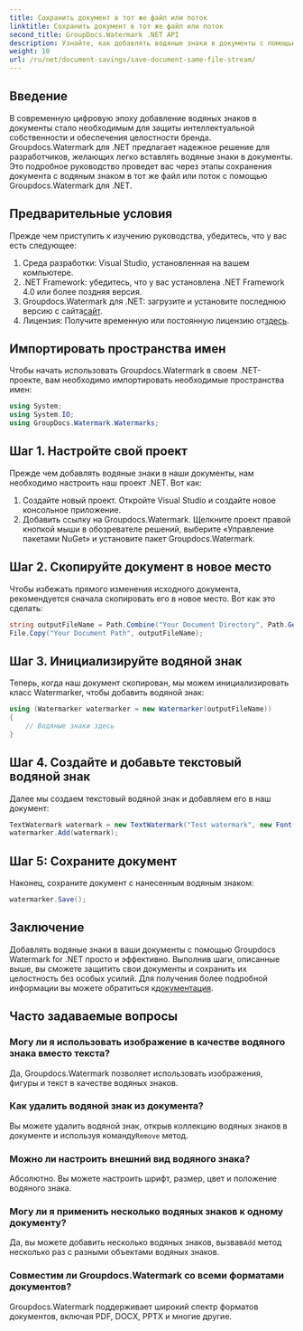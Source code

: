 ```yaml
---
title: Сохранить документ в тот же файл или поток
linktitle: Сохранить документ в тот же файл или поток
second_title: GroupDocs.Watermark .NET API
description: Узнайте, как добавлять водяные знаки в документы с помощью Groupdocs.Watermark для .NET. В этом руководстве приведены инструкции по обеспечению защиты и целостности документа.
weight: 10
url: /ru/net/document-savings/save-document-same-file-stream/
---
```

## Введение
В современную цифровую эпоху добавление водяных знаков в документы стало необходимым для защиты интеллектуальной собственности и обеспечения целостности бренда. Groupdocs.Watermark для .NET предлагает надежное решение для разработчиков, желающих легко вставлять водяные знаки в документы. Это подробное руководство проведет вас через этапы сохранения документа с водяным знаком в тот же файл или поток с помощью Groupdocs.Watermark для .NET.
## Предварительные условия
Прежде чем приступить к изучению руководства, убедитесь, что у вас есть следующее:
1. Среда разработки: Visual Studio, установленная на вашем компьютере.
2. .NET Framework: убедитесь, что у вас установлена .NET Framework 4.0 или более поздняя версия.
3.  Groupdocs.Watermark для .NET: загрузите и установите последнюю версию с сайта[сайт](https://releases.groupdocs.com/Watermark/net/).
4.  Лицензия: Получите временную или постоянную лицензию от[здесь](https://purchase.groupdocs.com/temporary-license/).
## Импортировать пространства имен
Чтобы начать использовать Groupdocs.Watermark в своем .NET-проекте, вам необходимо импортировать необходимые пространства имен:
```csharp
using System;
using System.IO;
using GroupDocs.Watermark.Watermarks;
```
## Шаг 1. Настройте свой проект
Прежде чем добавлять водяные знаки в наши документы, нам необходимо настроить наш проект .NET. Вот как:
1. Создайте новый проект. Откройте Visual Studio и создайте новое консольное приложение.
2. Добавить ссылку на Groupdocs.Watermark. Щелкните проект правой кнопкой мыши в обозревателе решений, выберите «Управление пакетами NuGet» и установите пакет Groupdocs.Watermark.
## Шаг 2. Скопируйте документ в новое место
Чтобы избежать прямого изменения исходного документа, рекомендуется сначала скопировать его в новое место. Вот как это сделать:
```csharp
string outputFileName = Path.Combine("Your Document Directory", Path.GetFileName("Your Document Path"));
File.Copy("Your Document Path", outputFileName);
```
## Шаг 3. Инициализируйте водяной знак
Теперь, когда наш документ скопирован, мы можем инициализировать класс Watermarker, чтобы добавить водяной знак:
```csharp
using (Watermarker watermarker = new Watermarker(outputFileName))
{
    // Водяные знаки здесь
}
```
## Шаг 4. Создайте и добавьте текстовый водяной знак
Далее мы создаем текстовый водяной знак и добавляем его в наш документ:
```csharp
TextWatermark watermark = new TextWatermark("Test watermark", new Font("Arial", 12));
watermarker.Add(watermark);
```
## Шаг 5: Сохраните документ
Наконец, сохраните документ с нанесенным водяным знаком:
```csharp
watermarker.Save();
```
## Заключение
Добавлять водяные знаки в ваши документы с помощью Groupdocs Watermark for .NET просто и эффективно. Выполнив шаги, описанные выше, вы сможете защитить свои документы и сохранить их целостность без особых усилий. Для получения более подробной информации вы можете обратиться к[документация](https://tutorials.groupdocs.com/Watermark/net/).
## Часто задаваемые вопросы
### Могу ли я использовать изображение в качестве водяного знака вместо текста?
Да, Groupdocs.Watermark позволяет использовать изображения, фигуры и текст в качестве водяных знаков.
### Как удалить водяной знак из документа?
 Вы можете удалить водяной знак, открыв коллекцию водяных знаков в документе и используя команду`Remove` метод.
### Можно ли настроить внешний вид водяного знака?
Абсолютно. Вы можете настроить шрифт, размер, цвет и положение водяного знака.
### Могу ли я применить несколько водяных знаков к одному документу?
 Да, вы можете добавить несколько водяных знаков, вызвав`Add` метод несколько раз с разными объектами водяных знаков.
### Совместим ли Groupdocs.Watermark со всеми форматами документов?
Groupdocs.Watermark поддерживает широкий спектр форматов документов, включая PDF, DOCX, PPTX и многие другие.